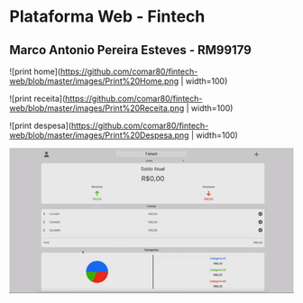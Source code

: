 # Plataforma Web - Fintech
## Marco Antonio Pereira Esteves - RM99179

![print home](https://github.com/comar80/fintech-web/blob/master/images/Print%20Home.png | width=100)

![print receita](https://github.com/comar80/fintech-web/blob/master/images/Print%20Receita.png | width=100)

![print despesa](https://github.com/comar80/fintech-web/blob/master/images/Print%20Despesa.png | width=100)

![gif com funcionalidades](https://github.com/comar80/fintech-web/blob/master/images/Gif%20Funcionalidades.gif)


